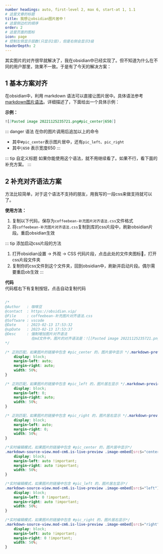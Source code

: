```yaml
---
number headings: auto, first-level 2, max 6, start-at 1, 1.1
# 这是文章的标题
title: 我想让obsidian图片居中！
# 这是侧边栏的顺序
order: 2
# 这是页面的图标
icon: page
# 控制左侧显示层数(只显示2层)，但是右侧会显示3级
headerDepth: 2
---
```

其实图片的对齐很早就解决了，我在obsidian中已经实现了。但不知道为什么在不同的用户那里，效果不一致。于是有了今天的解决方案：

## 1 基本方案对齐
在obsidian中，利用 markdown 语法可以直接让图片居中。具体语法参考[markdown图片语法](/zh/markdown/image.md)。详细描述了，下面给出一个具体示例：

**示例：**

```markdown
![[Pasted image 20221125235721.png#pic_center|650]]
```
::: danger 语法
在你的图片调用后追加以上的命令

- 其中`#pic_center`表示图片居中，还有`pic_left`、`pic_right`
- 其中`|650` 表示宽度650
:::

::: tip 自定义标题
如果你能使用这个语法，就不用继续看了。如果不行，看下面的补充方案。
:::

## 2 补充对齐语法方案
方法比较简单，对于这个语法不支持的朋友，用我写的一段css来做支持就可以了。

**使用方法：**  
1. 复制以下代码，保存为`coffeebean-补充图片对齐语法.css`文件格式
2. 将`coffeebean-补充图片对齐语法.css`复制到库的css片段中，刷新obsidian片段。重启obsidian生效


::: tip 添加启动css片段的方法
1. 打开obsidian设置 → 外观 → CSS 代码片段，点击此处的文件夹图标📁，打开css片段文件夹
2. 复制你的css文件到这个文件夹，回到obsidian中，刷新并启动片段。偶尔需要重启ob生效
:::

**代码**  
代码框右下有复制按钮，点击自动复制代码
```css
  
/* 
@Author   : 咖啡豆  
@contact  : https://obsidian.vip/  
@File     : coffeebean-补充图片对齐语法.css  
@Software : vscode  
@Date     : 2023-02-13 17:53:32  
@upDate   : 2023-02-13 17:53:37  
@Desc     : 强制增加图片对齐语法  
            在md文件中，图片的对齐语法是：![[Pasted image 20221125235721.png#pic_center|500]]  
*/  
  
/* 正则匹配，如果图片的链接中包含 #pic_center 的，图片居中显示 */.markdown-preview-view .image-embed[src*="#pic_center"] {  
    display: block;  
    margin-left: auto;  
    margin-right: auto;  
    width: 50%;  
}  
  
/* 正则匹配，如果图片的链接中包含 #pic_left 的，图片居左显示 */.markdown-preview-view .image-embed[src*="#pic_left"] {  
    display: block;  
    margin-left: 0;  
    margin-right: auto;  
    width: 50%;  
}  
  
/* 正则匹配，如果图片的链接中包含 #pic_right 的，图片居右显示 */.markdown-preview-view .image-embed[src*="#pic_right"] {  
    display: block;  
    margin-left: auto;  
    margin-right: 0;  
    width: 50%;  
}  
  
/*实时编辑模式，如果图片的链接中包含 #pic_center 的，图片居中显示*/  
.markdown-source-view.mod-cm6.is-live-preview .image-embed[src$="center"] {  
    display: block;  
    margin-left: auto !important;  
    margin-right: auto !important;  
    width: 50%;  
}  
  
/*实时编辑模式，如果图片的链接中包含 #pic_left 的，图片居左显示*/  
.markdown-source-view.mod-cm6.is-live-preview .image-embed[src$="left"] {  
    display: block;  
    margin-left: 0 !important;  
    margin-right: auto !important;  
    width: 50%;  
}  
  
/*实时编辑模式，如果图片的链接中包含 #pic_right 的，图片居右显示*/  
.markdown-source-view.mod-cm6.is-live-preview .image-embed[src$="right"] {  
    display: block;  
    margin-left: auto !important;  
    margin-right: 0 !important;  
    width: 50%;  
}
```


